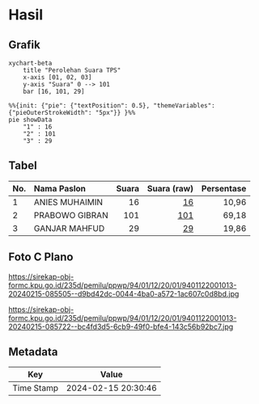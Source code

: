 # Hasil

## Grafik

```mermaid
xychart-beta
    title "Perolehan Suara TPS"
    x-axis [01, 02, 03]
    y-axis "Suara" 0 --> 101
    bar [16, 101, 29]
```

```mermaid
%%{init: {"pie": {"textPosition": 0.5}, "themeVariables": {"pieOuterStrokeWidth": "5px"}} }%%
pie showData
    "1" : 16
    "2" : 101
    "3" : 29
```

## Tabel

| No. | Nama Paslon    | Suara | Suara (raw) | Persentase |
|:--- |:-------------- | -----:| -----------:| ----------:|
| 1   | ANIES MUHAIMIN | 16    | [16][p-1]   | 10,96      |
| 2   | PRABOWO GIBRAN | 101   | [101][p-2]  | 69,18      |
| 3   | GANJAR MAHFUD  | 29    | [29][p-3]   | 19,86      |


[p-1]: https://github.com/gigit-pemilu/pemilu-2024-94-papua-tengah/blob/main/pilpres/hitung-suara/sub/94-papua-tengah/sub/01-nabire/sub/12-nabire-barat/sub/2001-bumi-raya/sub/013-tps/sub/paslon-1.txt
[p-2]: https://github.com/gigit-pemilu/pemilu-2024-94-papua-tengah/blob/main/pilpres/hitung-suara/sub/94-papua-tengah/sub/01-nabire/sub/12-nabire-barat/sub/2001-bumi-raya/sub/013-tps/sub/paslon-2.txt
[p-3]: https://github.com/gigit-pemilu/pemilu-2024-94-papua-tengah/blob/main/pilpres/hitung-suara/sub/94-papua-tengah/sub/01-nabire/sub/12-nabire-barat/sub/2001-bumi-raya/sub/013-tps/sub/paslon-3.txt

## Foto C Plano

https://sirekap-obj-formc.kpu.go.id/235d/pemilu/ppwp/94/01/12/20/01/9401122001013-20240215-085505--d9bd42dc-0044-4ba0-a572-1ac607c0d8bd.jpg

https://sirekap-obj-formc.kpu.go.id/235d/pemilu/ppwp/94/01/12/20/01/9401122001013-20240215-085722--bc4fd3d5-6cb9-49f0-bfe4-143c56b92bc7.jpg


## Metadata

| Key        | Value               |
| ---------- | ------------------- |
| Time Stamp | 2024-02-15 20:30:46 |



